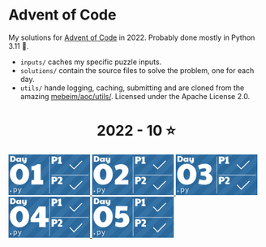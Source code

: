 # Advent of Code
My solutions for [Advent of Code](https://adventofcode.com/2022) in 2022. Probably done mostly in Python 3.11 🐍.

- `inputs/` caches my specific puzzle inputs.
- `solutions/` contain the source files to solve the problem, one for each day.
- `utils/` hande logging, caching, submitting and are cloned from the amazing [mebeim/aoc/utils/](https://github.com/mebeim/aoc/tree/master/utils). Licensed under the Apache License 2.0.

<!-- AOC TILES BEGIN -->
<h1 align="center">
  2022 - 10 ⭐
</h1>
<a href="solutions/day01.py">
  <img src="Media/2022/01.png" width="161px">
</a>
<a href="solutions/day02.py">
  <img src="Media/2022/02.png" width="161px">
</a>
<a href="solutions/day03.py">
  <img src="Media/2022/03.png" width="161px">
</a>
<a href="solutions/day04.py">
  <img src="Media/2022/04.png" width="161px">
</a>
<a href="solutions/day05.py">
  <img src="Media/2022/05.png" width="161px">
</a>
<!-- AOC TILES END -->